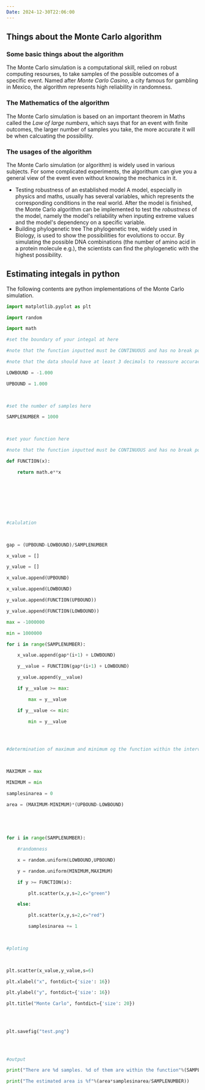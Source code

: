 ```yaml
---
Date: 2024-12-30T22:06:00
---
```

## Things about the Monte Carlo algorithm

### Some basic things about the algorithm
The Monte Carlo simulation is a computational skill, relied on robust computing resourses, to take samples of the possible outcomes of a specific event.
Named after *Monte Carlo Casino*, a city famous for gambling in Mexico, the algorithm represents high reliability in randomness.
### The Mathematics of the algorithm
The Monte Carlo simulation is based on an important theorem in Maths called the *Law of large numbers*, which says that for an event with finite outcomes, the larger number of samples you take, the more accurate it will be when calcuating the possibility.

### The usages of the algorithm
The Monte Carlo simulation (or algorithm) is widely used in various subjects. For some complicated experiments, the algorithum can give you a general view of the event even without knowing the mechanics in it.
- Testing robustness of an established model
A model, especially in physics and maths, usually has several variables, which represents the corresponding conditions in the real world. 
After the model is finished, the Monte Carlo algorithm can be implemented to test the *robustness*
of the model, namely the model's reliability when inputing extreme values and the model's dependency on a specific variable.
- Building phylogenetic tree
The phylogenetic tree, widely used in Biology, is used to show the possibilities for evolutions to occur. By simulating the possible DNA combinations (the number of amino acid in a protein molecule e.g.), the scientists can find the phylogenetic with the highest possibility.

## Estimating integals in python
The following contents are python implementations of the Monte Carlo simulation.
```python
import matplotlib.pyplot as plt

import random

import math

#set the boundary of your integal at here

#note that the function inputted must be CONTINUOUS and has no break point

#note that the data should have at least 3 decimals to reassure accuracy

LOWBOUND = -1.000

UPBOUND = 1.000

  

#set the number of samples here

SAMPLENUMBER = 1000

  

#set your function here

#note that the function inputted must be CONTINUOUS and has no break point within the interval

def FUNCTION(x):

    return math.e**x

  
  
  
  
  
  

#calulation

  

gap = (UPBOUND-LOWBOUND)/SAMPLENUMBER

x_value = []

y_value = []

x_value.append(UPBOUND)

x_value.append(LOWBOUND)

y_value.append(FUNCTION(UPBOUND))

y_value.append(FUNCTION(LOWBOUND))

max = -1000000

min = 1000000

for i in range(SAMPLENUMBER):

    x_value.append(gap*(i+1) + LOWBOUND)

    y__value = FUNCTION(gap*(i+1) + LOWBOUND)

    y_value.append(y__value)

    if y__value >= max:

        max = y__value

    if y__value <= min:

        min = y__value

  
  

#determination of maximum and minimum og the function within the interval

  

MAXIMUM = max

MINIMUM = min

samplesinarea = 0

area = (MAXIMUM-MINIMUM)*(UPBOUND-LOWBOUND)

  
  
  

for i in range(SAMPLENUMBER):

    #randomness

    x = random.uniform(LOWBOUND,UPBOUND)

    y = random.uniform(MINIMUM,MAXIMUM)

    if y >= FUNCTION(x):

        plt.scatter(x,y,s=2,c="green")

    else:

        plt.scatter(x,y,s=2,c="red")

        samplesinarea += 1

  

#ploting

  

plt.scatter(x_value,y_value,s=6)

plt.xlabel("x", fontdict={'size': 16})

plt.ylabel("y", fontdict={'size': 16})

plt.title("Monte Carlo", fontdict={'size': 20})

  
  

plt.savefig("test.png")

  
  

#output

print("There are %d samples. %d of them are within the function"%(SAMPLENUMBER,samplesinarea))

print("The estimated area is %f"%(area*samplesinarea/SAMPLENUMBER))
```

